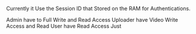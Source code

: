 Currently it Use the Session ID that Stored on the RAM 
for Authentications.

Admin have to Full Write and Read Access
Uploader have Video Write Access and Read
User have Read Access Just